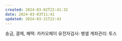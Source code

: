 ```yaml
---
created: 2024-03-02T22:41:32
date: 2024-03-03T11:41
updated: 2024-03-31T22:43
---
```

송금, 결제, 혜택: 카카오페이
유전자검사: 뱅샐
계좌관리: 토스